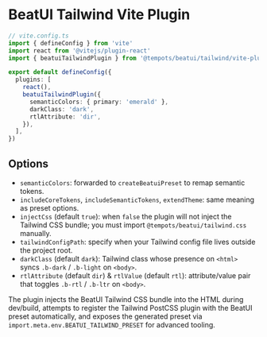 # BeatUI Tailwind Vite Plugin

```ts
// vite.config.ts
import { defineConfig } from 'vite'
import react from '@vitejs/plugin-react'
import { beatuiTailwindPlugin } from '@tempots/beatui/tailwind/vite-plugin'

export default defineConfig({
  plugins: [
    react(),
    beatuiTailwindPlugin({
      semanticColors: { primary: 'emerald' },
      darkClass: 'dark',
      rtlAttribute: 'dir',
    }),
  ],
})
```

## Options

- `semanticColors`: forwarded to `createBeatuiPreset` to remap semantic tokens.
- `includeCoreTokens`, `includeSemanticTokens`, `extendTheme`: same meaning as preset options.
- `injectCss` (default `true`): when `false` the plugin will not inject the Tailwind CSS bundle; you must import `@tempots/beatui/tailwind.css` manually.
- `tailwindConfigPath`: specify when your Tailwind config file lives outside the project root.
- `darkClass` (default `dark`): Tailwind class whose presence on `<html>` syncs `.b-dark` / `.b-light` on `<body>`.
- `rtlAttribute` (default `dir`) & `rtlValue` (default `rtl`): attribute/value pair that toggles `.b-rtl` / `.b-ltr` on `<body>`.

The plugin injects the BeatUI Tailwind CSS bundle into the HTML during dev/build, attempts to register the Tailwind PostCSS plugin with the BeatUI preset automatically, and exposes the generated preset via `import.meta.env.BEATUI_TAILWIND_PRESET` for advanced tooling.

